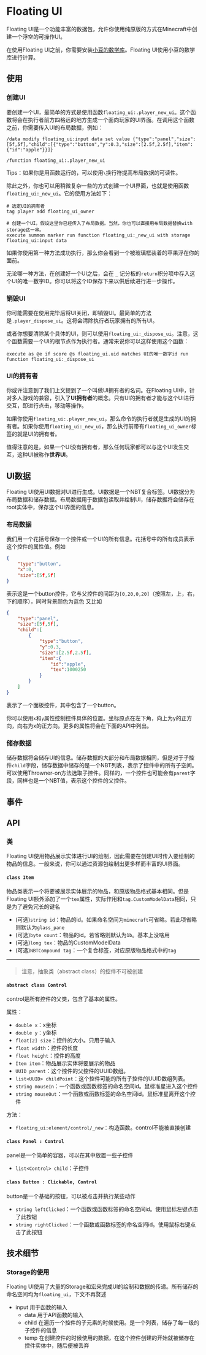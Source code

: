 # Floating UI
Floating UI是一个功能丰富的数据包，允许你使用纯原版的方式在Minecraft中创建一个浮空的可操作UI。

在使用Floating UI之前，你需要安装[小豆的数学库](https://github.com/xiaodou8593/math2.0)。Floating UI使用小豆的数学库进行计算。
## 使用
### 创建UI
要创建一个UI，最简单的方式是使用函数`floating_ui:.player_new_ui`。这个函数将会在执行者前方四格远的地方生成一个面向玩家的UI界面。在调用这个函数之前，你需要传入UI的布局数据，例如：
```
/data modify floating_ui:input data set value {"type":"panel","size":[5f,5f],"child":[{"type":"button","y":0.3,"size":[2.5f,2.5f],"item":{"id":"apple"}}]}

/function floating_ui:.player_new_ui
```
Tips：如果你是用函数运行的，可以使用`\`换行符提高布局数据的可读性。

除此之外，你也可以用稍微复杂一些的方式创建一个UI界面，也就是使用函数`floating_ui:_new_ui`。它的使用方法如下：
```
# 选定UI的拥有者
tag player add floating_ui_owner

# 创建一个UI。假设这里你已经传入了布局数据。当然，你也可以直接用布局数据替换with storage这一串。
execute summon marker run function floating_ui:_new_ui with storage floating_ui:input data
```
如果你使用第一种方法成功执行，那么你会看到一个被玻璃框装着的苹果浮在你的面前。

无论哪一种方法，在创建好一个UI之后，会在 `_` 记分板的`return`积分项中存入这个UI的唯一数字ID。你可以将这个ID保存下来以供后续进行进一步操作。

### 销毁UI
你可能需要在使用完毕后将UI关闭，即销毁UI。最简单的方法是`.player_dispose_ui`。这将会清除执行者玩家拥有的所有UI。

或者你想要清除某个具体的UI，则可以使用`floating_ui:_dispose_ui`。注意，这个函数需要一个UI的根节点作为执行者。通常来说你可以这样使用这个函数：
```
execute as @e if score @s floating_ui.uid matches UI的唯一数字id run function floating_ui:_dispose_ui
```
### UI的拥有者
你或许注意到了我们上文提到了一个叫做UI拥有者的名词。在Floating UI中，针对多人游戏的兼容，引入了**UI拥有者**的概念。只有UI的拥有者才能与这个UI进行交互，即进行点击，移动等操作。

如果你使用`floating_ui:.player_new_ui`，那么命令的执行者就是生成的UI的拥有者。如果你使用`floating_ui:_new_ui`，那么执行前带有`floating_ui_owner`标签的就是UI的拥有者。

值得注意的是，如果一个UI没有拥有者，那么任何玩家都可以与这个UI发生交互，这种UI被称作**世界UI**。
## UI数据
Floating UI使用UI数据对UI进行生成。UI数据是一个NBT复合标签。UI数据分为布局数据和储存数据。布局数据用于数据包读取并绘制UI，储存数据将会储存在root实体中，保存这个UI界面的信息。
### 布局数据
我们用一个花括号保存一个控件或一个UI的所有信息。花括号中的所有成员表示这个控件的属性值。例如
```json
{
    "type":"button",
    "x":0,
    "size":[5f,5f]
}
```
表示这是一个button控件，它与父控件的间距为`[0,20,0,20]`（按照左，上，右，下的顺序），同时背景颜色为蓝色
又比如
```json
{
    "type":"panel",
    "size":[5f,5f],
    "child":[
        {
            "type":"button",
            "y":0.3,
            "size":[2.5f,2.5f],
            "item":{
                "id":"apple",
                "tex":1000250
            }
        }
    ]
}
```
表示了一个面板控件，其中包含了一个button。

你可以使用`x`和`y`属性控制控件具体的位置。坐标原点在左下角，向上为y的正方向，向右为x的正方向。更多的属性将会在下面的API中列出。
### 储存数据
储存数据将会储存UI的信息。储存数据的大部分和布局数据相同，但是对于子控件`child`字段，储存数据中储存的是一个NBT列表，表示了控件中的所有子空间。可以使用Throwner-on方法选取子控件。同样的，一个控件也可能会有`parent`字段，同样也是一个NBT值，表示这个控件的父控件。

## 事件

## API
### 类
Floating UI使用物品展示实体进行UI的绘制，因此需要在创建UI时传入要绘制的物品的信息。一般来说，你可以通过资源包绘制出更多样而丰富的UI界面。
#### `class Item`
物品类表示一个将要被展示实体展示的物品，和原版物品格式基本相同。但是Floating UI额外添加了一个`tex`属性，实际作用和`tag.CustomModelData`相同，只是为了避免冗长的键名
* (可选)`string id`：物品的id。如果命名空间为`minecraft`可省略。若此项省略则默认为`glass_pane`
* (可选)`byte count`：物品的id。若省略则默认为`1b`。基本上没啥用
* (可选)`long tex`：物品的CustomModelData
* (可选)`NBTCompound tag`：一个复合标签，对应原版物品格式中的`tag`

---
#### 
> 注意，抽象类（abstract class）的控件不可被创建
#### `abstract class Control`
control是所有控件的父类，包含了基本的属性。

属性：
* `double x`：x坐标
* `double y`：y坐标
* `float[2] size`：控件的大小。只用于输入
* `float width`：控件的长度
* `float height`：控件的高度
* `Item item`：物品展示实体将要展示的物品
* `UUID parent`：这个控件的父控件的UUID数组。
* `list<UUID> childPoint`：这个控件可能的所有子控件的UUID数组列表。
* `string mouseIn`：一个函数或函数标签的命名空间id。鼠标准星进入这个控件
* `string mouseOut`：一个函数或函数标签的命名空间id。鼠标准星离开这个控件

方法：
* `floating_ui:element/control/_new`：构造函数。control不能被直接创建

#### `class Panel : Control`
panel是一个简单的容器，可以在其中放置一些子控件
* `list<Control> child`：子控件

#### `class Button : Clickable, Control`
button是一个基础的按钮，可以被点击并执行某些动作
* `string leftClicked`：一个函数或函数标签的命名空间id。使用鼠标左键点击了此按钮
* `string rightClicked`：一个函数或函数标签的命名空间id。使用鼠标右键点击了此按钮

## 技术细节
### Storage的使用
Floating UI使用了大量的Storage和宏来完成UI的绘制和数据的传递。所有储存的命名空间均为`floating_ui`，下文不再赘述
* input 用于函数的输入
    * data 用于API函数的输入
    * child 在遍历一个控件的子元素的时候使用。是一个列表，储存了每一级的子控件的信息
    * temp 在创建控件的时候使用的数据，在这个控件创建的开始就被储存在控件实体中，随后便被丢弃